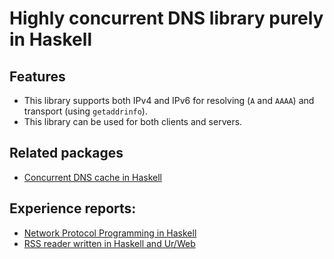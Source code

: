 # Highly concurrent DNS library purely in Haskell

## Features

- This library supports both IPv4 and IPv6 for resolving (`A` and `AAAA`) and transport (using `getaddrinfo`).
- This library can be used for both clients and servers.

## Related packages

- [Concurrent DNS cache in Haskell](https://hackage.haskell.org/package/concurrent-dns-cache)

## Experience reports:

- [Network Protocol Programming in Haskell](http://conferences.sigcomm.org/sigcomm/2017/workshop-netpl.html)
- [RSS reader written in Haskell and Ur/Web](https://www.reddit.com/r/haskell/comments/1ha5dd/rss_reader_written_in_haskell_and_urweb/)
